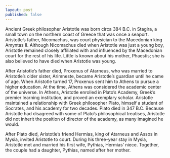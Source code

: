 ```yaml
---
layout: post
published: false
---
```


Ancient Greek philosopher Aristotle was born circa 384 B.C. in Stagira, a small town on the northern coast of Greece that was once a seaport. Aristotle’s father, Nicomachus, was court physician to the Macedonian king Amyntas II. Although Nicomachus died when Aristotle was just a young boy, Aristotle remained closely affiliated with and influenced by the Macedonian court for the rest of his life. Little is known about his mother, Phaestis; she is also believed to have died when Aristotle was young.

After Aristotle’s father died, Proxenus of Atarneus, who was married to Aristotle’s older sister, Arimneste, became Aristotle’s guardian until he came of age. When Aristotle turned 17, Proxenus sent him to Athens to pursue a higher education. At the time, Athens was considered the academic center of the universe. In Athens, Aristotle enrolled in Plato’s Academy, Greek’s premier learning institution, and proved an exemplary scholar. Aristotle maintained a relationship with Greek philosopher Plato, himself a student of Socrates, and his academy for two decades. Plato died in 347 B.C. Because Aristotle had disagreed with some of Plato’s philosophical treatises, Aristotle did not inherit the position of director of the academy, as many imagined he would.

After Plato died, Aristotle’s friend Hermias, king of Atarneus and Assos in Mysia, invited Aristotle to court. During his three-year stay in Mysia, Aristotle met and married his first wife, Pythias, Hermias’ niece. Together, the couple had a daughter, Pythias, named after her mother.